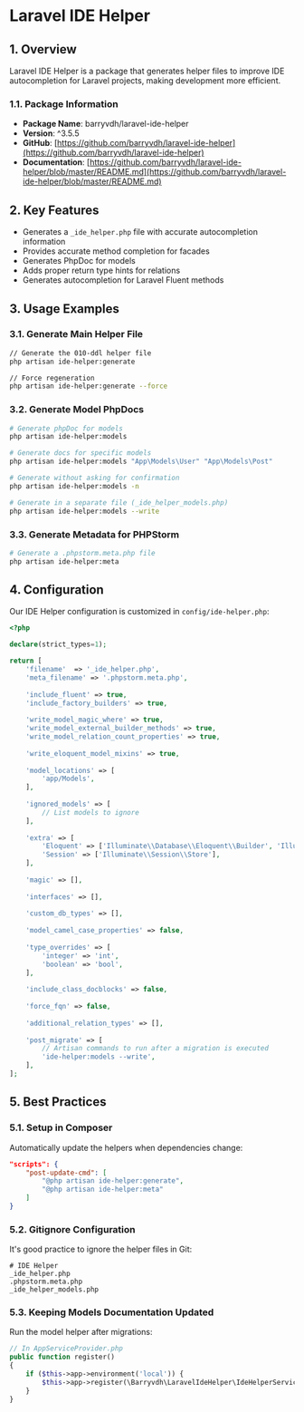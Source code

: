 # Laravel IDE Helper

## 1. Overview

Laravel IDE Helper is a package that generates helper files to improve IDE autocompletion for Laravel projects, making development more efficient.

### 1.1. Package Information

- **Package Name**: barryvdh/laravel-ide-helper
- **Version**: ^3.5.5
- **GitHub**: [https://github.com/barryvdh/laravel-ide-helper](https://github.com/barryvdh/laravel-ide-helper)
- **Documentation**: [https://github.com/barryvdh/laravel-ide-helper/blob/master/README.md](https://github.com/barryvdh/laravel-ide-helper/blob/master/README.md)

## 2. Key Features

- Generates a `_ide_helper.php` file with accurate autocompletion information
- Provides accurate method completion for facades
- Generates PhpDoc for models
- Adds proper return type hints for relations
- Generates autocompletion for Laravel Fluent methods

## 3. Usage Examples

### 3.1. Generate Main Helper File

```sh
// Generate the 010-ddl helper file
php artisan ide-helper:generate

// Force regeneration
php artisan ide-helper:generate --force
```

### 3.2. Generate Model PhpDocs

```sh
# Generate phpDoc for models
php artisan ide-helper:models

# Generate docs for specific models
php artisan ide-helper:models "App\Models\User" "App\Models\Post"

# Generate without asking for confirmation
php artisan ide-helper:models -n

# Generate in a separate file (_ide_helper_models.php)
php artisan ide-helper:models --write
```

### 3.3. Generate Metadata for PHPStorm

```sh
# Generate a .phpstorm.meta.php file
php artisan ide-helper:meta
```

## 4. Configuration

Our IDE Helper configuration is customized in `config/ide-helper.php`:

```php
<?php

declare(strict_types=1);

return [
    'filename'  => '_ide_helper.php',
    'meta_filename' => '.phpstorm.meta.php',
    
    'include_fluent' => true,
    'include_factory_builders' => true,
    
    'write_model_magic_where' => true,
    'write_model_external_builder_methods' => true,
    'write_model_relation_count_properties' => true,
    
    'write_eloquent_model_mixins' => true,
    
    'model_locations' => [
        'app/Models',
    ],
    
    'ignored_models' => [
        // List models to ignore
    ],
    
    'extra' => [
        'Eloquent' => ['Illuminate\\Database\\Eloquent\\Builder', 'Illuminate\\Database\\Query\\Builder'],
        'Session' => ['Illuminate\\Session\\Store'],
    ],
    
    'magic' => [],
    
    'interfaces' => [],
    
    'custom_db_types' => [],
    
    'model_camel_case_properties' => false,
    
    'type_overrides' => [
        'integer' => 'int',
        'boolean' => 'bool',
    ],
    
    'include_class_docblocks' => false,
    
    'force_fqn' => false,
    
    'additional_relation_types' => [],
    
    'post_migrate' => [
        // Artisan commands to run after a migration is executed
        'ide-helper:models --write',
    ],
];
```

## 5. Best Practices

### 5.1. Setup in Composer

Automatically update the helpers when dependencies change:

```json
"scripts": {
    "post-update-cmd": [
        "@php artisan ide-helper:generate",
        "@php artisan ide-helper:meta"
    ]
}
```

### 5.2. Gitignore Configuration

It's good practice to ignore the helper files in Git:

```gitignore
# IDE Helper
_ide_helper.php
.phpstorm.meta.php
_ide_helper_models.php
```

### 5.3. Keeping Models Documentation Updated

Run the model helper after migrations:

```php
// In AppServiceProvider.php
public function register()
{
    if ($this->app->environment('local')) {
        $this->app->register(\Barryvdh\LaravelIdeHelper\IdeHelperServiceProvider::class);
    }
}
```
